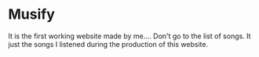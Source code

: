 # Musify
It is the first working website made by me....
Don't go to the list of songs. It just the songs I listened during the production of this website.
